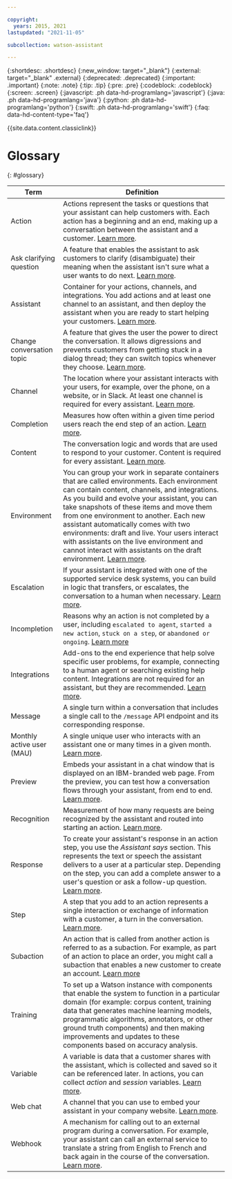 ```yaml
---

copyright:
  years: 2015, 2021
lastupdated: "2021-11-05"

subcollection: watson-assistant

---
```


{:shortdesc: .shortdesc}
{:new_window: target="_blank"}
{:external: target="_blank" .external}
{:deprecated: .deprecated}
{:important: .important}
{:note: .note}
{:tip: .tip}
{:pre: .pre}
{:codeblock: .codeblock}
{:screen: .screen}
{:javascript: .ph data-hd-programlang='javascript'}
{:java: .ph data-hd-programlang='java'}
{:python: .ph data-hd-programlang='python'}
{:swift: .ph data-hd-programlang='swift'}
{:faq: data-hd-content-type='faq'}

{{site.data.content.classiclink}}

# Glossary
{: #glossary}

| Term | Definition |
| --- | --- |
| Action | Actions represent the tasks or questions that your assistant can help customers with. Each action has a beginning and an end, making up a conversation between the assistant and a customer.  [Learn more](/docs/watson-assistant?topic=watson-assistant-build-actions-overview). |
| Ask clarifying question | A feature that enables the assistant to ask customers to clarify (disambiguate) their meaning when the assistant isn't sure what a user wants to do next. [Learn more](/docs/watson-assistant?topic=watson-assistant-understand-questions#understand-questions-ask-clarifying-question). |
| Assistant | Container for your actions, channels, and integrations. You add actions and at least one channel to an assistant, and then deploy the assistant when you are ready to start helping your customers. [Learn more](/docs/watson-assistant?topic=watson-assistant-publish-overview). |
| Change conversation topic | A feature that gives the user the power to direct the conversation. It allows digressions and prevents customers from getting stuck in a dialog thread; they can switch topics whenever they choose. [Learn more](/docs/watson-assistant?topic=watson-assistant-change-topic). |
| Channel | The location where your assistant interacts with your users, for example, over the phone, on a website, or in Slack. At least one channel is required for every assistant. [Learn more](/docs/watson-assistant?topic=watson-assistant-deploy-assistant). |
| Completion | Measures how often within a given time period users reach the end step of an action. [Learn more](/docs/watson-assistant?topic=watson-assistant-analytics-action-completion#complete-reasons). |
| Content | The conversation logic and words that are used to respond to your customer. Content is required for every assistant. [Learn more](/docs/watson-assistant?topic=watson-assistant-build-actions-overview). |
| Environment | You can group your work in separate containers that are called environments. Each environment can contain content, channels, and integrations. As you build and evolve your assistant, you can take snapshots of these items and move them from one environment to another. Each new assistant automatically comes with two environments: draft and live. Your users interact with assistants on the live environment and cannot interact with assistants on the draft environment. [Learn more](/docs/watson-assistant?topic=watson-assistant-publish-overview#environments). |
| Escalation | If your assistant is integrated with one of the supported service desk systems, you can build in logic that transfers, or escalates, the conversation to a human when necessary. [Learn more](/docs/watson-assistant?topic=watson-assistant-human-agent). |
| Incompletion | Reasons why an action is not completed by a user, including `escalated to agent`, `started a new action`, `stuck on a step`, or `abandoned or ongoing`. [Learn more](/docs/watson-assistant?topic=watson-assistant-analytics-action-completion#reasons-for-incompletion) |
| Integrations | Add-ons to the end experience that help solve specific user problems, for example, connecting to a human agent or searching existing help content. Integrations are not required for an assistant, but they are recommended. [Learn more](/docs/watson-assistant?topic=watson-assistant-deploy-assistant). |
| Message | A single turn within a conversation that includes a single call to the `/message` API endpoint and its corresponding response. |
| Monthly active user (MAU) | A single unique user who interacts with an assistant one or many times in a given month. [Learn more](/docs/watson-assistant?topic=watson-assistant-admin-managing-plan#admin-managing-plan-user-based). |
| Preview | Embeds your assistant in a chat window that is displayed on an IBM-branded web page. From the preview, you can test how a conversation flows through your assistant, from end to end. [Learn more](/docs/watson-assistant?topic=watson-assistant-preview-share). |
| Recognition | Measurement of how many requests are being recognized by the assistant and routed into starting an action. [Learn more](/docs/watson-assistant?topic=watson-assistant-analytics-overview#recognition). |
| Response | To create your assistant's response in an action step, you use the *Assistant says* section. This represents the text or speech the assistant delivers to a user at a particular step. Depending on the step, you can add a complete answer to a user's question or ask a follow-up question. [Learn more](/docs/watson-assistant?topic=watson-assistant-respond). |
| Step | A step that you add to an action represents a single interaction or exchange of information with a customer, a turn in the conversation. [Learn more](/docs/watson-assistant?topic=watson-assistant-build-actions-overview#steps). |
| Subaction | An action that is called from another action is referred to as a subaction. For example, as part of an action to place an order, you might call a subaction that enables a new customer to create an account. [Learn more](/docs/watson-assistant?topic=watson-assistant-step-what-next#go-to-another-action) |
| Training |  To set up a Watson instance with components that enable the system to function in a particular domain (for example: corpus content, training data that generates machine learning models, programmatic algorithms, annotators, or other ground truth components) and then making improvements and updates to these components based on accuracy analysis. |
| Variable | A variable is data that a customer shares with the assistant, which is collected and saved so it can be referenced later. In actions, you can collect *action* and *session* variables. [Learn more](/docs/watson-assistant?topic=watson-assistant-manage-info#action-variables-and-session-variables). |
| Web chat | A channel that you can use to embed your assistant in your company website. [Learn more](/docs/watson-assistant?topic=watson-assistant-deploy-web-chat). |
| Webhook | A mechanism for calling out to an external program during a conversation. For example, your assistant can call an external service to translate a string from English to French and back again in the course of the conversation. [Learn more](/docs/watson-assistant?topic=watson-assistant-webhook-overview). |
